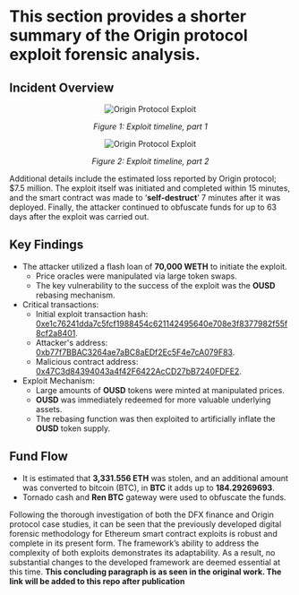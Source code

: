 # This section provides a shorter summary of the Origin protocol exploit forensic analysis.
## Incident Overview
<p align="center">
  <img src=https://github.com/user-attachments/assets/d6e955ff-48b7-486d-9376-814929385094 alt="Origin Protocol Exploit">
</p>
<p align="center">
  <em>Figure 1: Exploit timeline, part 1</em>
</p>

<p align="center">
  <img src=https://github.com/user-attachments/assets/4a653648-b16b-4055-8919-a9bf16283405 alt="Origin Protocol Exploit">
</p>
<p align="center">
  <em>Figure 2: Exploit timeline, part 2</em>
</p>

Additional details include the estimated loss reported by Origin protocol; $7.5 million. The exploit itself was initiated and completed within 15 minutes, and the smart contract was made to ‘**self-destruct**’ 7 minutes after it was deployed. Finally, the attacker continued to obfuscate funds for up to 63 days after the exploit was carried out.

## Key Findings
* The attacker utilized a flash loan of **70,000 WETH** to initiate the exploit.
  * Price oracles were manipulated via large token swaps.
  * The key vulnerability to the success of the exploit was the **OUSD** rebasing mechanism.
* Critical transactions:
  * Initial exploit transaction hash: [0xe1c76241dda7c5fcf1988454c621142495640e708e3f8377982f55f8cf2a8401](https://etherscan.io/tx/0xe1c76241dda7c5fcf1988454c621142495640e708e3f8377982f55f8cf2a8401).
  * Attacker's address: [0xb77f7BBAC3264ae7aBC8aEDf2Ec5F4e7cA079F83](https://etherscan.io/address/0xb77f7bbac3264ae7abc8aedf2ec5f4e7ca079f83).
  * Malicious contract address: [0x47C3d84394043a4f42F6422AcCD27bB7240FDFE2](https://etherscan.io/address/0x47c3d84394043a4f42f6422accd27bb7240fdfe2).
* Exploit Mechanism:
  * Large amounts of **OUSD** tokens were minted at manipulated prices.
  * **OUSD** was immediately redeemed for more valuable underlying assets.
  * The rebasing function was then exploited to artificially inflate the **OUSD** token 
supply.

## Fund Flow
  * It is estimated that **3,331.556 ETH** was stolen, and an additional amount was converted 
to bitcoin (BTC), in **BTC** it adds up to **184.29269693**.
  * Tornado cash and **Ren BTC** gateway were used to obfuscate the funds.

Following the thorough investigation of both the DFX finance and Origin protocol case studies, it can be seen that the previously developed digital forensic methodology for Ethereum smart contract exploits is robust and complete in its present form. The framework’s ability to address the complexity of both exploits demonstrates its adaptability. As a result, no substantial changes to the developed framework are deemed essential at this time. **This concluding paragraph is as seen in the original work. The link will be added to this repo after publication**
